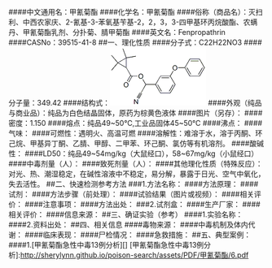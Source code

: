 ####中文通用名：甲氰菊酯
####化学名：甲氰菊酯
####俗称（商品名）：灭扫利、中西农家庆、2-氰基-3-苯氧基苄基-2，2，3，3-四甲基环丙烷酸酯、农螨丹、甲氰菊酯乳剂、分扑菊、腈甲菊酯 
####英文名：Fenpropathrin 
####CASNo：39515-41-8
##一、理化性质
####分子式：C22H22NO3
####分子量：349.42
####结构式：![结构式](./assets/duwu/甲氰菊酯/@0结构式.gif)
####外观（纯品与商业品）：纯品为白色结晶固体，原药为棕黄色液体
####图片（另存）：
####密度：1.150
####熔点：纯品49~50℃,工业品固体45~50℃
####沸点：
####气味：
####可燃性：遇明火、高温可燃
####溶解性：难溶于水，溶于丙酮、环己烷、甲基异丁酮、乙腈、甲醇、二甲苯、环己酮、氯仿等有机溶剂。 
####酸碱性：
####LD50：纯品49~54mg/kg（大鼠经口），58~67mg/kg（小鼠经口）
####中毒剂量（人）：
####致死剂量（人）：
####其他理化性质（特殊反应）：对光、热、潮湿稳定，在碱性溶液中不稳定，易分解，暴露于日光、空气中氧化，失去活性。
##二、快速检测参考方法
###1.方法名称：
####方法原理：
####试剂：
####方法步骤（前处理）：
####试验结果（图片或视频）：
####相关评价：
####注意事项：
####方法出处：
###2.试剂盒：
####生产厂家：
####相关评价：
####信息来源：
##三、确证实验（参考）
####1.实验名称：
####2.资料出处：
##四、相关信息
####毒物来源：
####中毒机制及体内代谢：
####临床表现：
####尸检情况：
####急救措施：
##五、典型案例：
####1.[甲氰菊酯急性中毒13例分析][]
[甲氰菊酯急性中毒13例分析]:http://sherylynn.github.io/poison-search/assets/PDF/甲氰菊酯/6.pdf

